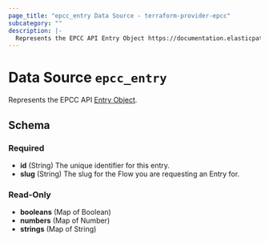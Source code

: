 ```yaml
---
page_title: "epcc_entry Data Source - terraform-provider-epcc"
subcategory: ""
description: |-
  Represents the EPCC API Entry Object https://documentation.elasticpath.com/commerce-cloud/docs/api/advanced/custom-data/entries/index.html.
---
```


# Data Source `epcc_entry`

Represents the EPCC API [Entry Object](https://documentation.elasticpath.com/commerce-cloud/docs/api/advanced/custom-data/entries/index.html).



<!-- schema generated by tfplugindocs -->
## Schema

### Required

- **id** (String) The unique identifier for this entry.
- **slug** (String) The slug for the Flow you are requesting an Entry for.

### Read-Only

- **booleans** (Map of Boolean)
- **numbers** (Map of Number)
- **strings** (Map of String)


